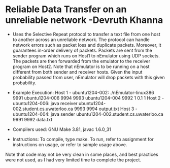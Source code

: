 Reliable Data Transfer on an unreliable network
-Devruth Khanna
=========
* Uses the Selective Repeat protocol to transfer a text file from one host to another across an unreliable network. 
The protocol can handle network errors such as packet loss and duplicate packets. Moreover, it guarantees in-order delivery of packets. Packets are sent from the sender program which runs on Host1 to nEmulator using UDP sockets. The packets are then forwarded from the emulator to the receiver program on Host2. Note that nEmulator is to be running on a host different from both sender and receiver hosts. Given the input probability passed from user, nEmulator will drop packets with this given probability. 

* Example Execution:
Host 1 - ubuntu1204-002: ./nEmulator-linux386 9991 ubuntu1204-006 9994 9993 ubuntu1204-004 9992 1 0.1 1
Host 2 - ubuntu1204-006: java receiver ubuntu1204-002.student.cs.uwaterloo.ca 9993 9994 output.txt
Host 3 - ubuntu1204-004: java sender ubuntu1204-002.student.cs.uwaterloo.ca 9991 9992 data.txt

* Compilers used:
GNU Make 3.81, javac 1.6.0_31

* Instructions:
To compile, type make.
To run, refer to assignment for instructions on usage, or refer to sample usage above.

Note that code may not be very clean in some places, and best practices were not used, as I had very limited time to complete the project.
